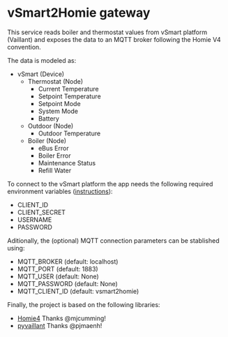 # vSmart2Homie gateway

This service reads boiler and thermostat values from vSmart platform (Vaillant) and exposes the data to an MQTT broker following the Homie V4 convention.

The data is modeled as:

- vSmart (Device)
    - Thermostat (Node)
        - Current Temperature
        - Setpoint Temperature
        - Setpoint Mode
        - System Mode
        - Battery
    - Outdoor (Node)
        - Outdoor Temperature
    - Boiler (Node)
        - eBus Error
        - Boiler Error
        - Maintenance Status
        - Refill Water

To connect to the vSmart platform the app needs the following required environment variables ([instructions](https://github.com/pjmaenh/home-assistant-vaillant#installation-and-configuration)):

- CLIENT_ID
- CLIENT_SECRET
- USERNAME
- PASSWORD

Aditionally, the (optional) MQTT connection parameters can be stablished using:

- MQTT_BROKER (default: localhost)
- MQTT_PORT (default: 1883)
- MQTT_USER (default: None)
- MQTT_PASSWORD (default: None)
- MQTT_CLIENT_ID (default: vsmart2homie)

Finally, the project is based on the following libraries:

- [Homie4](https://github.com/mjcumming/homie4) Thanks @mjcumming!
- [pyvaillant](https://github.com/pjmaenh/pyvaillant) Thanks @pjmaenh!